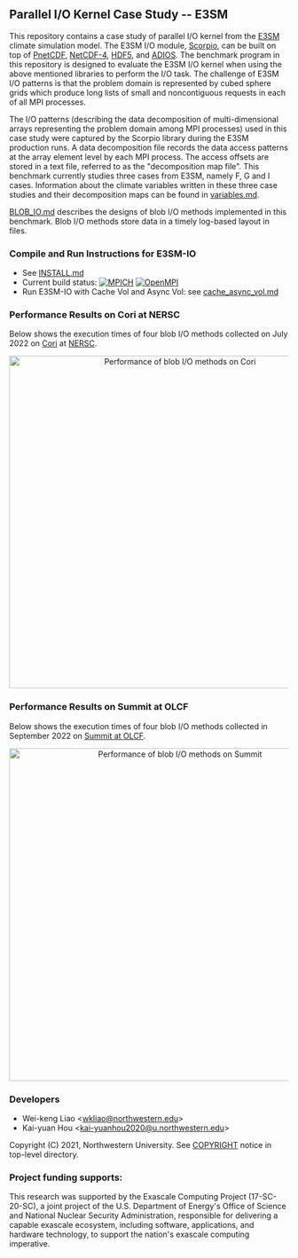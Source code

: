 ## Parallel I/O Kernel Case Study -- E3SM

This repository contains a case study of parallel I/O kernel from the
[E3SM](https://github.com/E3SM-Project/E3SM) climate simulation model. The E3SM
I/O module, [Scorpio](https://github.com/E3SM-Project/scorpio), can be built on
top of [PnetCDF](https://github.com/Parallel-NetCDF/PnetCDF),
[NetCDF-4](http://www.unidata.ucar.edu/software/netcdf),
[HDF5](https://www.hdfgroup.org/solutions/hdf5), and
[ADIOS](https://github.com/ornladios/ADIOS2).
The benchmark program in this repository is designed to evaluate the E3SM I/O
kernel when using the above mentioned libraries to perform the I/O task. The
challenge of E3SM I/O patterns is that the problem domain is represented by
cubed sphere grids which produce long lists of small and noncontiguous requests
in each of all MPI processes.

The I/O patterns (describing the data decomposition of multi-dimensional arrays
representing the problem domain among MPI processes) used in this case study
were captured by the Scorpio library during the E3SM production runs. A data
decomposition file records the data access patterns at the array element level
by each MPI process. The access offsets are stored in a text file, referred to
as the "decomposition map file". This benchmark currently studies three cases
from E3SM, namely F, G and I cases. Information about the climate variables
written in these three case studies and their decomposition maps can be found
in [variables.md](./docs/variables.md).

[BLOB_IO.md](./docs/BLOB_IO.md) describes the designs of blob I/O methods
implemented in this benchmark. Blob I/O methods store data in a timely
log-based layout in files.

### Compile and Run Instructions for E3SM-IO
* See [INSTALL.md](./docs/INSTALL.md)
* Current build status:
  [![MPICH](https://github.com/Parallel-NetCDF/E3SM-IO/actions/workflows/mpich_static.yml/badge.svg)](https://github.com/Parallel-NetCDF/E3SM-IO/actions/workflows/mpich_static.yml)
  [![OpenMPI](https://github.com/Parallel-NetCDF/E3SM-IO/actions/workflows/ubuntu_ompi.yml/badge.svg)](https://github.com/Parallel-NetCDF/E3SM-IO/actions/workflows/ubuntu_ompi.yml)
* Run E3SM-IO with Cache Vol and Async Vol: see [cache_async_vol.md](./cache_async_vol.md)

### Performance Results on Cori at NERSC
Below shows the execution times of four blob I/O methods collected on July 2022
on [Cori](https://docs.nersc.gov/systems/cori/) at
[NERSC](https://www.nersc.gov).
<p align="center">
<img align="center" src="./docs/cori_07192022.jpg" alt="Performance of blob I/O methods on Cori" width="600">
</p>

### Performance Results on Summit at OLCF
Below shows the execution times of four blob I/O methods collected in September 2022
on [Summit at OLCF](https://www.olcf.ornl.gov/summit/).
<p align="center">
<img align="center" src="./docs/summit_09_2022.jpg" alt="Performance of blob I/O methods on Summit" width="600">
</p>

### Developers
* Wei-keng Liao <<wkliao@northwestern.edu>>
* Kai-yuan Hou <<kai-yuanhou2020@u.northwestern.edu>>

Copyright (C) 2021, Northwestern University.
See [COPYRIGHT](COPYRIGHT) notice in top-level directory.

### Project funding supports:
This research was supported by the Exascale Computing Project (17-SC-20-SC), a
joint project of the U.S. Department of Energy's Office of Science and National
Nuclear Security Administration, responsible for delivering a capable exascale
ecosystem, including software, applications, and hardware technology, to
support the nation's exascale computing imperative.

